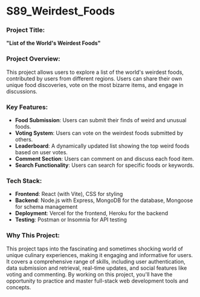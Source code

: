 # S89_Weirdest_Foods

### Project Title:
**"List of the World's Weirdest Foods"**

### Project Overview:
This project allows users to explore a list of the world's weirdest foods, contributed by users from different regions. Users can share their own unique food discoveries, vote on the most bizarre items, and engage in discussions.

### Key Features:
- **Food Submission**: Users can submit their finds of weird and unusual foods.
- **Voting System**: Users can vote on the weirdest foods submitted by others.
- **Leaderboard**: A dynamically updated list showing the top weird foods based on user votes.
- **Comment Section**: Users can comment on and discuss each food item.
- **Search Functionality**: Users can search for specific foods or keywords.

### Tech Stack:
- **Frontend**: React (with Vite), CSS for styling
- **Backend**: Node.js with Express, MongoDB for the database, Mongoose for schema management
- **Deployment**: Vercel for the frontend, Heroku for the backend
- **Testing**: Postman or Insomnia for API testing

### Why This Project:
This project taps into the fascinating and sometimes shocking world of unique culinary experiences, making it engaging and informative for users. It covers a comprehensive range of skills, including user authentication, data submission and retrieval, real-time updates, and social features like voting and commenting. By working on this project, you'll have the opportunity to practice and master full-stack web development tools and concepts.
